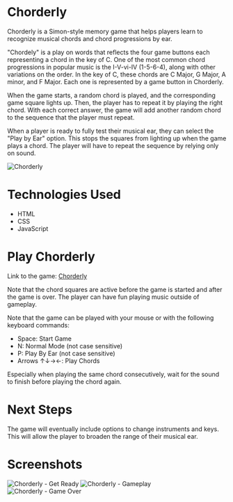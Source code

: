# Chorderly
Chorderly is a Simon-style memory game that helps players learn to recognize musical chords and chord progressions by ear. 

"Chordely" is a play on words that reflects the four game buttons each representing a chord in the key of C. One of the most common chord progressions in popular music is the I-V-vi-IV (1-5-6-4), along with other variations on the order. In the key of C, these chords are C Major, G Major, A minor, and F Major. Each one is represented by a game button in Chorderly. 

When the game starts, a random chord is played, and the corresponding game square lights up. Then, the player has to repeat it by playing the right chord. With each correct answer, the game will add another random chord to the sequence that the player must repeat. 

When a player is ready to fully test their musical ear, they can select the "Play by Ear" option. This stops the squares from lighting up when the game plays a chord. The player will have to repeat the sequence by relying only on sound. 

![Chorderly](https://i.imgur.com/fancLRQ.png)

# Technologies Used
- HTML
- CSS
- JavaScript

# Play Chorderly
Link to the game: [Chorderly](https://tpett20.github.io/chorderly-game/)

Note that the chord squares are active before the game is started and after the game is over. The player can have fun playing music outside of gameplay. 

Note that the game can be played with your mouse or with the following keyboard commands: 
- Space: Start Game
- N: Normal Mode (not case sensitive)
- P: Play By Ear (not case sensitive)
- Arrows ↑↓→←: Play Chords

Especially when playing the same chord consecutively, wait for the sound to finish before playing the chord again. 

# Next Steps
The game will eventually include options to change instruments and keys. This will allow the player to broaden the range of their musical ear. 

# Screenshots
![Chorderly - Get Ready](https://i.imgur.com/rQQkoC7.png)
![Chorderly - Gameplay](https://i.imgur.com/6XnV85U.png)
![Chorderly - Game Over](https://i.imgur.com/mwyEttO.png)